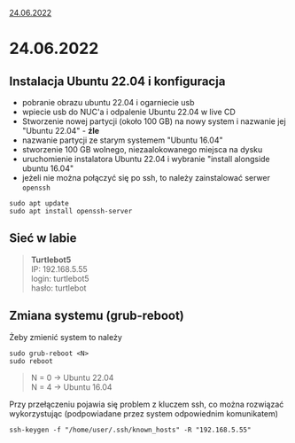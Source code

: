[24.06.2022](#24.06.2022)
# 24.06.2022
## Instalacja Ubuntu 22.04 i konfiguracja
* pobranie obrazu ubuntu 22.04 i ogarniecie usb
* wpiecie usb do NUC'a i odpalenie Ubuntu 22.04 w live CD
* Stworzenie nowej partycji (około 100 GB) na nowy system i nazwanie jej "Ubuntu 22.04" - __źle__
* nazwanie partycji ze starym systemem "Ubuntu 16.04"
* stworzenie 100 GB wolnego, niezaalokowanego miejsca na dysku
* uruchomienie instalatora Ubuntu 22.04 i wybranie "install alongside ubuntu 16.04"
* jeżeli nie można połączyć się po ssh, to należy zainstalować serwer `openssh`
```
sudo apt update
sudo apt install openssh-server
```

## Sieć w labie
> __Turtlebot5__   
IP: 192.168.5.55    
login: turtlebot5  
hasło: turtlebot  

## Zmiana systemu (grub-reboot)
Żeby zmienić system to należy
```
sudo grub-reboot <N>
sudo reboot
```

> N = 0 -> Ubuntu 22.04  
  N = 4 -> Ubuntu 16.04

Przy przełączeniu pojawia się problem z kluczem ssh, co można rozwiązać wykorzystując (podpowiadane przez system odpowiednim komunikatem)
```
ssh-keygen -f "/home/user/.ssh/known_hosts" -R "192.168.5.55"
```
